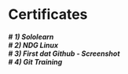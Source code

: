 # <h1>Certificates </h1>
<h5> 
  # 1) Sololearn<br>
# 2) NDG Linux<br>
# 3) First dat Github - Screenshot<br>
# 4) Git Training<br>
</h5>
